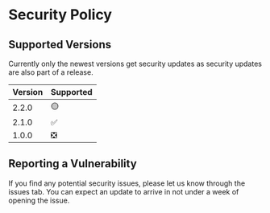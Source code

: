 # Security Policy

## Supported Versions

Currently only the newest versions get security updates as security updates are also part of a release.

| Version | Supported          |
| ------- | ------------------ |
| 2.2.0   | 🟡                 |
| 2.1.0   | ✅                 |
| 1.0.0   | ❎                 |

## Reporting a Vulnerability

If you find any potential security issues, please let us know through the issues tab. You can expect an update to arrive in not under a week of opening the issue. 

